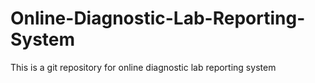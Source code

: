 # Online-Diagnostic-Lab-Reporting-System
This is a git repository for online diagnostic lab reporting system
